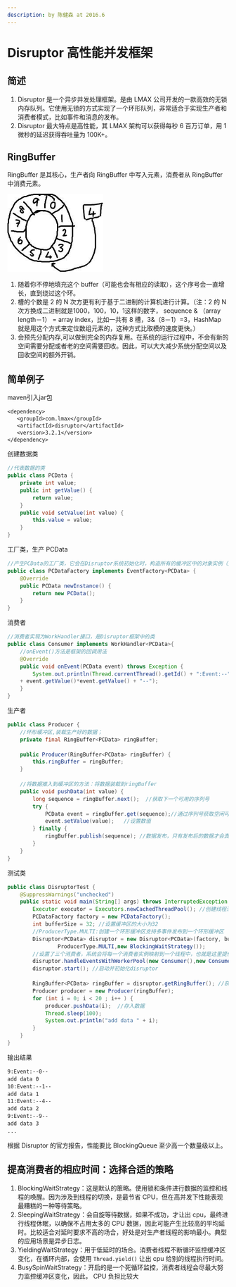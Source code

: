 ```yaml
---
description: by 陈健森 at 2016.6
---
```


# Disruptor 高性能并发框架

## 简述

1. Disruptor 是一个异步并发处理框架。是由 LMAX 公司开发的一款高效的无锁内存队列。它使用无锁的方式实现了一个环形队列，非常适合于实现生产者和消费者模式，比如事件和消息的发布。
2. Disruptor 最大特点是高性能，其 LMAX 架构可以获得每秒 6 百万订单，用 1 微秒的延迟获得吞吐量为 100K+。

## RingBuffer

RingBuffer 是其核心，生产者向 RingBuffer 中写入元素，消费者从 RingBuffer 中消费元素。 

![](../.gitbook/assets/ringbuffer.jpg)

1. 随着你不停地填充这个 buffer（可能也会有相应的读取），这个序号会一直增长，直到绕过这个环。
2. 槽的个数是 2 的 N 次方更有利于基于二进制的计算机进行计算。（注：2 的 N 次方换成二进制就是1000，100，10，1这样的数字， sequence & （array length－1） = array index，比如一共有 8 槽，3&（8－1）=3，HashMap 就是用这个方式来定位数组元素的，这种方式比取模的速度更快。）
3. 会预先分配内存,可以做到完全的内存复用。在系统的运行过程中，不会有新的空间需要分配或者老的空间需要回收。因此，可以大大减少系统分配空间以及回收空间的额外开销。

## 简单例子

maven引入jar包

```markup
<dependency>
   <groupId>com.lmax</groupId>
   <artifactId>disruptor</artifactId>
   <version>3.2.1</version>
</dependency>
```

创建数据类

```java
//代表数据的类
public class PCData {
    private int value;
    public int getValue() {
        return value;
    }
    public void setValue(int value) {
        this.value = value;
    }
}
```

工厂类，生产 PCData

```java
//产生PCData的工厂类，它会在Disruptor系统初始化时，构造所有的缓冲区中的对象实例（预先分配空间）
public class PCDataFactory implements EventFactory<PCData> {
    @Override
    public PCData newInstance() {
        return new PCData();
    }
}
```

消费者

```java
//消费者实现为WorkHandler接口，是Disruptor框架中的类
public class Consumer implements WorkHandler<PCData>{
    //onEvent()方法是框架的回调用法
    @Override
    public void onEvent(PCData event) throws Exception {
        System.out.println(Thread.currentThread().getId() + ":Event:--" 
    + event.getValue()*event.getValue() + "--");
    }
}
```

生产者

```java
public class Producer {
    //环形缓冲区,装载生产好的数据；
    private final RingBuffer<PCData> ringBuffer;

    public Producer(RingBuffer<PCData> ringBuffer) {
        this.ringBuffer = ringBuffer;
    }

    //将数据推入到缓冲区的方法：将数据装载到ringBuffer
    public void pushData(int value) {
        long sequence = ringBuffer.next();  //获取下一个可用的序列号
        try {
            PCData event = ringBuffer.get(sequence);//通过序列号获取空闲可用的PCData
            event.setValue(value);   //设置数值
        } finally {
            ringBuffer.publish(sequence); //数据发布，只有发布后的数据才会真正被消费者看见
        }
    }
}
```

测试类

```java
public class DisruptorTest {
    @SuppressWarnings("unchecked")
    public static void main(String[] args) throws InterruptedException {
        Executor executor = Executors.newCachedThreadPool(); //创建线程池
        PCDataFactory factory = new PCDataFactory();  
        int bufferSize = 32; //设置缓冲区的大小为32
        //ProducerType.MULTI:创建一个环形缓冲区支持多事件发布到一个环形缓冲区
        Disruptor<PCData> disruptor = new Disruptor<PCData>(factory, bufferSize, executor,
                ProducerType.MULTI,new BlockingWaitStrategy());
        //设置了三个消费者，系统会将每一个消费者实例映射到一个线程中，也就是这里提供了4个消费者线程
        disruptor.handleEventsWithWorkerPool(new Consumer(),new Consumer(),new Consumer());
        disruptor.start(); //启动并初始化disruptor

        RingBuffer<PCData> ringBuffer = disruptor.getRingBuffer(); //获取已经初始化好的ringBuffer
        Producer producer = new Producer(ringBuffer);
        for (int i = 0; i < 20 ; i++ ) {
            producer.pushData(i);  //存入数据
            Thread.sleep(100);
            System.out.println("add data " + i);
        }
    }
}
```

输出结果

```bash
9:Event:--0--
add data 0
10:Event:--1--
add data 1
11:Event:--4--
add data 2
9:Event:--9--
add data 3
...
```

根据 Disruptor 的官方报告，性能要比 BlockingQueue 至少高一个数量级以上。

## 提高消费者的相应时间：选择合适的策略

1. BlockingWaitStrategy：这是默认的策略。使用锁和条件进行数据的监控和线程的唤醒。因为涉及到线程的切换，是最节省 CPU，但在高并发下性能表现最糟糕的一种等待策略。
2. SleepingWaitStrategy：会自旋等待数据，如果不成功，才让出 cpu，最终进行线程休眠，以确保不占用太多的 CPU 数据，因此可能产生比较高的平均延时。比较适合对延时要求不高的场合，好处是对生产者线程的影响最小。典型的应用场景是异步日志。
3. YieldingWaitStrategy：用于低延时的场合。消费者线程不断循环监控缓冲区变化，在循环内部，会使用 `Thread.yield()` 让出 cpu 给别的线程执行时间。
4. BusySpinWaitStrategy：开启的是一个死循环监控，消费者线程会尽最大努力监控缓冲区变化，因此， CPU 负担比较大

